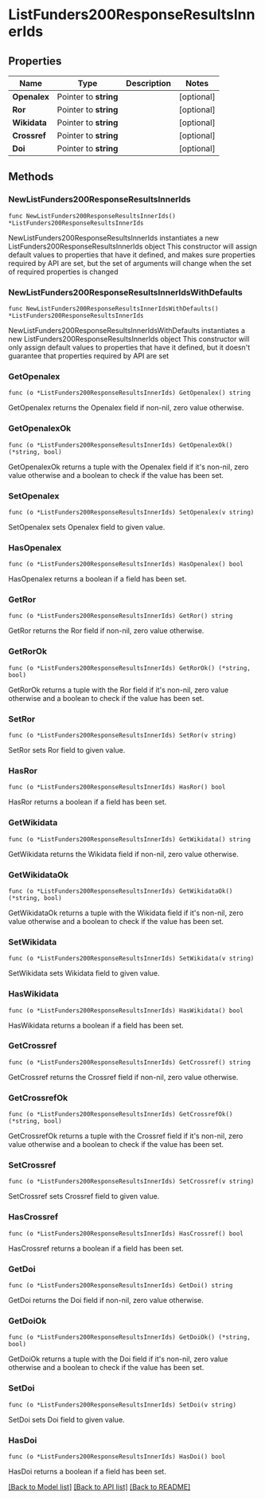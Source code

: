 # ListFunders200ResponseResultsInnerIds

## Properties

Name | Type | Description | Notes
------------ | ------------- | ------------- | -------------
**Openalex** | Pointer to **string** |  | [optional] 
**Ror** | Pointer to **string** |  | [optional] 
**Wikidata** | Pointer to **string** |  | [optional] 
**Crossref** | Pointer to **string** |  | [optional] 
**Doi** | Pointer to **string** |  | [optional] 

## Methods

### NewListFunders200ResponseResultsInnerIds

`func NewListFunders200ResponseResultsInnerIds() *ListFunders200ResponseResultsInnerIds`

NewListFunders200ResponseResultsInnerIds instantiates a new ListFunders200ResponseResultsInnerIds object
This constructor will assign default values to properties that have it defined,
and makes sure properties required by API are set, but the set of arguments
will change when the set of required properties is changed

### NewListFunders200ResponseResultsInnerIdsWithDefaults

`func NewListFunders200ResponseResultsInnerIdsWithDefaults() *ListFunders200ResponseResultsInnerIds`

NewListFunders200ResponseResultsInnerIdsWithDefaults instantiates a new ListFunders200ResponseResultsInnerIds object
This constructor will only assign default values to properties that have it defined,
but it doesn't guarantee that properties required by API are set

### GetOpenalex

`func (o *ListFunders200ResponseResultsInnerIds) GetOpenalex() string`

GetOpenalex returns the Openalex field if non-nil, zero value otherwise.

### GetOpenalexOk

`func (o *ListFunders200ResponseResultsInnerIds) GetOpenalexOk() (*string, bool)`

GetOpenalexOk returns a tuple with the Openalex field if it's non-nil, zero value otherwise
and a boolean to check if the value has been set.

### SetOpenalex

`func (o *ListFunders200ResponseResultsInnerIds) SetOpenalex(v string)`

SetOpenalex sets Openalex field to given value.

### HasOpenalex

`func (o *ListFunders200ResponseResultsInnerIds) HasOpenalex() bool`

HasOpenalex returns a boolean if a field has been set.

### GetRor

`func (o *ListFunders200ResponseResultsInnerIds) GetRor() string`

GetRor returns the Ror field if non-nil, zero value otherwise.

### GetRorOk

`func (o *ListFunders200ResponseResultsInnerIds) GetRorOk() (*string, bool)`

GetRorOk returns a tuple with the Ror field if it's non-nil, zero value otherwise
and a boolean to check if the value has been set.

### SetRor

`func (o *ListFunders200ResponseResultsInnerIds) SetRor(v string)`

SetRor sets Ror field to given value.

### HasRor

`func (o *ListFunders200ResponseResultsInnerIds) HasRor() bool`

HasRor returns a boolean if a field has been set.

### GetWikidata

`func (o *ListFunders200ResponseResultsInnerIds) GetWikidata() string`

GetWikidata returns the Wikidata field if non-nil, zero value otherwise.

### GetWikidataOk

`func (o *ListFunders200ResponseResultsInnerIds) GetWikidataOk() (*string, bool)`

GetWikidataOk returns a tuple with the Wikidata field if it's non-nil, zero value otherwise
and a boolean to check if the value has been set.

### SetWikidata

`func (o *ListFunders200ResponseResultsInnerIds) SetWikidata(v string)`

SetWikidata sets Wikidata field to given value.

### HasWikidata

`func (o *ListFunders200ResponseResultsInnerIds) HasWikidata() bool`

HasWikidata returns a boolean if a field has been set.

### GetCrossref

`func (o *ListFunders200ResponseResultsInnerIds) GetCrossref() string`

GetCrossref returns the Crossref field if non-nil, zero value otherwise.

### GetCrossrefOk

`func (o *ListFunders200ResponseResultsInnerIds) GetCrossrefOk() (*string, bool)`

GetCrossrefOk returns a tuple with the Crossref field if it's non-nil, zero value otherwise
and a boolean to check if the value has been set.

### SetCrossref

`func (o *ListFunders200ResponseResultsInnerIds) SetCrossref(v string)`

SetCrossref sets Crossref field to given value.

### HasCrossref

`func (o *ListFunders200ResponseResultsInnerIds) HasCrossref() bool`

HasCrossref returns a boolean if a field has been set.

### GetDoi

`func (o *ListFunders200ResponseResultsInnerIds) GetDoi() string`

GetDoi returns the Doi field if non-nil, zero value otherwise.

### GetDoiOk

`func (o *ListFunders200ResponseResultsInnerIds) GetDoiOk() (*string, bool)`

GetDoiOk returns a tuple with the Doi field if it's non-nil, zero value otherwise
and a boolean to check if the value has been set.

### SetDoi

`func (o *ListFunders200ResponseResultsInnerIds) SetDoi(v string)`

SetDoi sets Doi field to given value.

### HasDoi

`func (o *ListFunders200ResponseResultsInnerIds) HasDoi() bool`

HasDoi returns a boolean if a field has been set.


[[Back to Model list]](../README.md#documentation-for-models) [[Back to API list]](../README.md#documentation-for-api-endpoints) [[Back to README]](../README.md)


